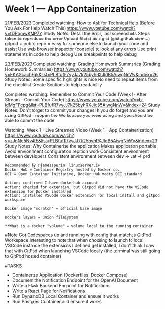 # Week 1 — App Containerization

21/FEB/2023
Completed watching: How to Ask for Technical Help (Before You Ask For Help Watch This)
https://www.youtube.com/watch?v=tDPqmwKMP7Y
Study Notes:
    Detail the error, incl screenshots
    Steps taken to reproduce the error
    Upload file(s) as a gist (gist.github.ciom...)
    gitpod + public repo = easy for someone else to launch your code and assist
    Use web browser inspector (console) to look at any errors
    Use print statements in code to help debug
    Use breakpoints to help debug

23/FEB/2023
Completed watching: Grading Homework Summaries (Grading Homework Summaries)
https://www.youtube.com/watch?v=FKAScachFgk&list=PLBfufR7vyJJ7k25byhRXJldB5AiwgNnWv&index=26
Study Notes:
    Some specific highlights is nice
    No need to repeat items from the checklist
    Create Sections to help readability

Completed watching: Remember to Commit Your Code (Week 1- After Stream - Commit Your Code)
https://www.youtube.com/watch?v=b-idMgFFcpg&list=PLBfufR7vyJJ7k25byhRXJldB5AiwgNnWv&index=24
Study Notes:
    Don't forget to commit your changes!
    If you do forget and you are using GitPod - reopen the Workspace you were using and you should be able to commit the code


Watching: Week 1 - Live Streamed Video (Week 1 - App Containerization)
https://www.youtube.com/watch?v=zJnNe5Nv4tE&list=PLBfufR7vyJJ7k25byhRXJldB5AiwgNnWv&index=23
Study Notes:
    Why Containerise the application
        Makes application portable
        Avoid envionrment configuration repition work
        Consistent environment between developers
        Consistent environment between dev -> uat -> prd
        
    Recommended	by @jamesspurin: linuxserver.io
    Docker Hub = Container Registry hosted by Docker co.
    OCI = Open Container Initiative, Docker Hub meets OCI standard

    Action: confirmed I have dockerhub account
    Action: checked for extension, but Gitpod did not have the VSCode extension for Docker installed
    Action: installed VSCode Docker extension for local install and gitpod workspace

    Docker image "scratch" = official base image

    Dockers layers = union filesystem

    **What is a docker "volume" = volume local to the running container
     
#Note
Got Codespaces up and running with config that matches GitPod Workspace
Interesting to note that when choosing to launch to local VSCode instance the extensions I defined get installed, I don't think I saw that with GitPod when launching VSCode locally (the terminal was still going to GitPod hosted container)

#TASKS
- Containerize Application (Dockerfiles, Docker Compose)
- Document the Notification Endpoint for the OpenAI Document
- Write a Flask Backend Endpoint for Notifications
- Write a React Page for Notifications
- Run DynamoDB Local Container and ensure it works
- Run Postgres Container and ensure it works
